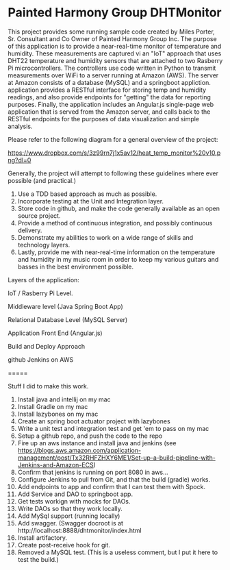 # Painted Harmony Group DHTMonitor

This project provides some running sample code created by Miles Porter, Sr. Consultant and Co Owner of Painted Harmony
Group Inc.  The purpose of this application is to provide a near-real-time monitor of temperature and humidity.  These
 measurements are captured vi an "IoT" approach that uses DHT22 temperature and humidity sensors that are attached to
 two Rasberry Pi microcontrollers.  The controllers use code written in Python to transmit measurements over WiFi to
 a server running at Amazon (AWS).  The server at Amazon consists of a database (MySQL) and a springboot appliction.
 application provides a RESTful interface for storing temp and humidity readings, and also provide endpoints for
 "getting" the data for reporting purposes.  Finally, the application includes an Angular.js single-page web application
 that is served from the Amazon server, and calls back to the RESTful endpoints for the purposes of data visualization
 and simple analysis.
 
 Please refer to the following diagram for a general overview of the project:
 
https://www.dropbox.com/s/3z99rn7j1x5av12/heat_temp_monitor%20v10.png?dl=0 

 Generally, the project will attempt to following these guidelines where ever possible (and practical.)

1.  Use a TDD based approach as much as possible.
2.  Incorporate testing at the Unit and Integration layer.
3.  Store code in github, and make the code generally available as an open source project.
4.  Provide a method of continuous integration, and possibly continuous delivery.
5.  Demonstrate my abilities to work on a wide range of skills and technology layers.
6.  Lastly, provide me with near-real-time information on the temperature and humidity in my music room in order to
keep my various guitars and basses in the best environment possible.

Layers of the application:

IoT / Rasberry Pi Level.

Middleware level (Java Spring Boot App)

Relational Database Level (MySQL Server)

Application Front End (Angular.js)

Build and Deploy Approach

github
Jenkins on AWS

=====

Stuff I did to make this work.
1.  Install java and intellij on my mac
2.  Install Gradle on my mac
3.  Install lazybones on my mac
4.  Create an spring boot actuator project with lazybones
5.  Write a unit test and integration test and get 'em to pass on my mac
6.  Setup a github repo, and push the code to the repo
7.  Fire up an aws instance and install java and jenkins (see https://blogs.aws.amazon.com/application-management/post/Tx32RHFZHXY6ME1/Set-up-a-build-pipeline-with-Jenkins-and-Amazon-ECS)
8.  Confirm that jenkins is running on port 8080 in aws...
9.  Configure Jenkins to pull from Git, and that the build (gradle) works.
10. Add endpoints to app and confirm that I can test them with Spock.
11.  Add Service and DAO to springboot app.
12.  Get tests workign with mocks for DAOs.
13.  Write DAOs so that they work locally.
14.  Add MySql support (running locally)
15.  Add swagger.  (Swagger docroot is at http://localhost:8888/dhtmonitor/index.html
16.  Install artifactory.
17.  Create post-receive hook for git.
18.  Removed a MySQL test.  (This is a useless comment, but I put it here to test the build.)
